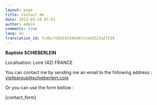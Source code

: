 ```yaml
---
layout: page
title: Contact me
date: 2013-03-18 07:51
author: admin
comments: true
lang: en
translation_id: fcdbc7e82b45346d67cced3523a2f239
---
```

<strong>Baptiste SCHIEBERLEIN</strong>

Localisation: Loire (42) FRANCE

You can contact me by sending me an email to the following address : <a href="mailto:vielle@schieberlein.com">viellearoue@schieberlein.com </a>

Or you can use the form bellow :

[contact_form]
